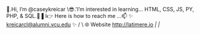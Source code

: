 👋.Hi, I’m @caseykreicar
  \😎.'I’m interested in learning... HTML, CSS, JS, PY, PHP, & SQL.🌱
    ▌l👉 Here is how to reach me ...📫 ✨ kreicarcl@alumni.vcu.edu ✨
   / \  🌐 Website http://latimere.io
 _|   |_  
<!---
latimere/latimere is a ✨ special ✨ repository because its `README.md` (this file) appears on your GitHub profile.
You can click the Preview link to take a look at your changes.
--->

